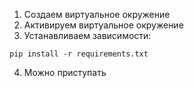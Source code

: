 1. Создаем виртуальное окружение
2. Активируем виртуальное окружение
3. Устанавливаем зависимости:

```
pip install -r requirements.txt
```

4. Можно приступать
